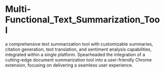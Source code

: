# Multi-Functional_Text_Summarization_Tool
a comprehensive text summarization tool with customizable summaries, citation generation, text translation, and sentiment analysis capabilities, integrated within a single platform. Spearheaded the integration of a cutting-edge document summarization tool into a user-friendly Chrome extension, focusing on delivering a seamless user experience.
